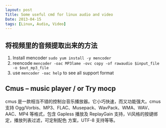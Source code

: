```yaml
---
layout: post
Title: Some useful cmd for linux audio and video
Date: 2013-04-15
tags: [Linux, Audio, Video]
---
```


将视频里的音频提取出来的方法
---
1. Install mencoder
`sudo yum install -y mencoder`
2. reencode
`mencoder -oac MP3lame -ovc copy -of rawaudio $input_file -o $out_mp3_file`
3. use `mencoder -oac help` to see all support format


Cmus – music player / or Try mocp
---

cmus 是一款相当不错的控制台音乐播放器。它小巧快速，而又功能强大。cmus 支持
Ogg/Vorbis、MP3、FLAC、Musepack、WavPack、WMA、WAV、AAC、MP4 等格式，包含
Gapless 播放及 ReplayGain 支持，Vi风格的按键绑定，播放列表过滤，可定制配色
方案，UTF-8 支持等等。
